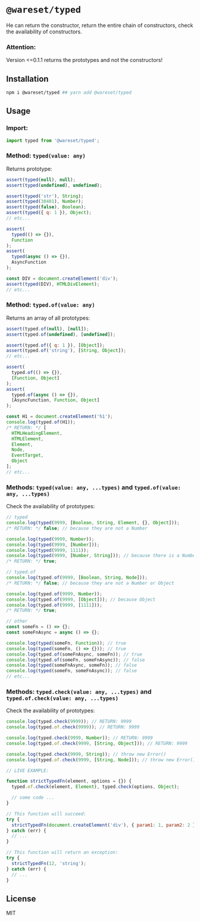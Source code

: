 # `@wareset/typed`

He can return the constructor, return the entire chain of constructors, check the availability of constructors.

### Attention:

Version <=0.1.1 returns the prototypes and not the constructors!

## Installation

```bash
npm i @wareset/typed ## yarn add @wareset/typed
```

## Usage

### Import:

```js
import typed from '@wareset/typed';
```

### Method: `typed(value: any)`

Returns prototype:

```js
assert(typed(null), null);
assert(typed(undefined), undefined);

assert(typed('str'), String);
assert(typed(30401), Number);
assert(typed(false), Boolean);
assert(typed({ q: 1 }), Object);
// etc...

assert(
  typed(() => {}),
  Function
);
assert(
  typed(async () => {}),
  AsyncFunction
);

const DIV = document.createElement('div');
assert(typed(DIV), HTMLDivElement);
// etc...
```

### Method: `typed.of(value: any)`

Returns an array of all prototypes:

```js
assert(typed.of(null), [null]);
assert(typed.of(undefined), [undefined]);

assert(typed.of({ q: 1 }), [Object]);
assert(typed.of('string'), [String, Object]);
// etc...

assert(
  typed.of(() => {}),
  [Function, Object]
);
assert(
  typed.of(async () => {}),
  [AsyncFunction, Function, Object]
);

const H1 = document.createElement('h1');
console.log(typed.of(H1));
/* RETURN: */ [
  HTMLHeadingElement,
  HTMLElement,
  Element,
  Node,
  EventTarget,
  Object
];
// etc...
```

### Methods: `typed(value: any, ...types)` and `typed.of(value: any, ...types)`

Check the availability of prototypes:

```js
// typed
console.log(typed(9999, [Boolean, String, Element, {}, Object]));
/* RETURN: */ false; // because they are not a Number

console.log(typed(9999, Number));
console.log(typed(9999, [Number]));
console.log(typed(9999, 1111));
console.log(typed(9999, [Number, String])); // because there is a Number
/* RETURN: */ true;

// typed.of
console.log(typed.of(9999, [Boolean, String, Node]));
/* RETURN: */ false; // because they are not a Number or Object

console.log(typed.of(9999, Number));
console.log(typed.of(9999, [Object])); // because Object
console.log(typed.of(9999, [1111]));
/* RETURN: */ true;

// other
const someFn = () => {};
const someFnAsync = async () => {};

console.log(typed(someFn, Function)); // true
console.log(typed(someFn, () => {})); // true
console.log(typed.of(someFnAsync, someFn)); // true
console.log(typed.of(someFn, someFnAsync)); // false
console.log(typed(someFnAsync, someFn)); // false
console.log(typed(someFn, someFnAsync)); // false
// etc...
```

### Methods: `typed.check(value: any, ...types)` and `typed.of.check(value: any, ...types)`

Check the availability of prototypes:

```js
console.log(typed.check(9999)); // RETURN: 9999
console.log(typed.of.check(9999)); // RETURN: 9999

console.log(typed.check(9999, Number)); // RETURN: 9999
console.log(typed.of.check(9999, [String, Object])); // RETURN: 9999

console.log(typed.check(9999, String)); // throw new Error()
console.log(typed.of.check(9999, [String, Node])); // throw new Error()

// LIVE EXAMPLE:

function strictTypedFn(element, options = {}) {
  typed.of.check(element, Element), typed.check(options, Object);

  // some code ...
}

// This function will succeed:
try {
  strictTypedFn(document.createElement('div'), { param1: 1, param2: 2 });
} catch (err) {
  // ...
}

// This function will return an exception:
try {
  strictTypedFn(12, 'string');
} catch (err) {
  // ...
}
```

## License

MIT
